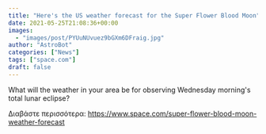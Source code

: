 ```yaml
---
title: "Here's the US weather forecast for the Super Flower Blood Moon"
date: 2021-05-25T21:08:36+00:00
images:
  - "images/post/PYUuNUvuez9bGXm6DFraig.jpg"
author: "AstroBot"
categories: ["News"]
tags: ["space.com"]
draft: false
---
```


What will the weather in your area be for observing Wednesday morning's total lunar eclipse? 

Διαβάστε περισσότερα: https://www.space.com/super-flower-blood-moon-weather-forecast
